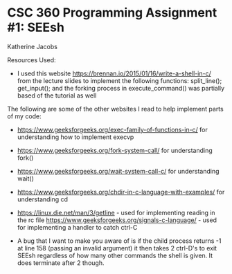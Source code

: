 # CSC 360 Programming Assignment #1: SEEsh
Katherine Jacobs

Resources Used:
- I used this website https://brennan.io/2015/01/16/write-a-shell-in-c/ from the lecture slides to implement
the following functions:
split_line();
get_input();
and the forking process in execute_command() was partially based of the tutorial as well

The following are some of the other websites I read to help implement parts of my code:
- https://www.geeksforgeeks.org/exec-family-of-functions-in-c/ for understanding how to implement execvp
- https://www.geeksforgeeks.org/fork-system-call/ for understanding fork()
- https://www.geeksforgeeks.org/wait-system-call-c/ for understanding wait()
- https://www.geeksforgeeks.org/chdir-in-c-language-with-examples/ for understanding cd
- https://linux.die.net/man/3/getline - used for implementing reading in the rc file
https://www.geeksforgeeks.org/signals-c-language/ - used for implementing a handler to catch ctrl-C

- A bug that I want to make you aware of is if the child process returns -1  at line 158 (passing an invalid argument) it then takes 2 ctrl-D's to exit SEEsh regardless of
how many other commands the shell is given. It does terminate after 2 though.
